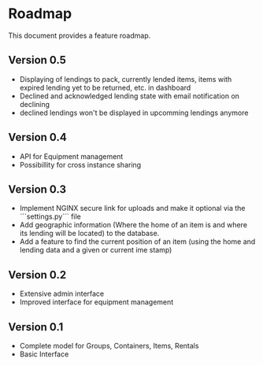 # Roadmap

This document provides a feature roadmap.

## Version 0.5
 * Displaying of lendings to pack, currently lended items, items with expired lending yet to
   be returned, etc. in dashboard
 * Declined and acknowledged lending state with email notification on declining
 * declined lendings won't be displayed in upcomming lendings anymore

## Version 0.4
 * API for Equipment management
 * Possibillity for cross instance sharing

## Version 0.3
 * Implement NGINX secure link for uploads and make it optional via the ´´´settings.py´´´ file
 * Add geographic information (Where the home of an item is and where its lending will be located)
   to the database.
 * Add a feature to find the current position of an item (using the home and lending data and
   a given or current ime stamp)

## Version 0.2
 * Extensive admin interface
 * Improved interface for equipment management

## Version 0.1
 * Complete model for Groups, Containers, Items, Rentals
 * Basic Interface
